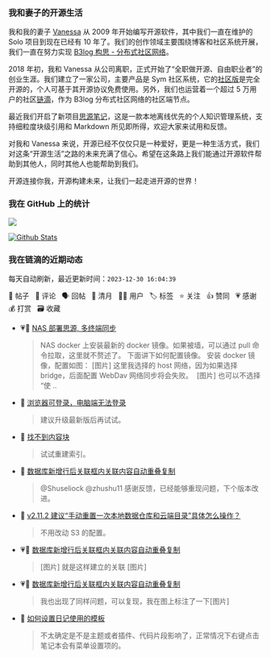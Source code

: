 ### 我和妻子的开源生活

我和我的妻子 [Vanessa](https://github.com/Vanessa219) 从 2009 年开始编写开源软件，其中我们一直在维护的 Solo 项目到现在已经有 10 年了。我们的创作领域主要围绕博客和社区系统开展，我们一直在努力实现 [B3log 构思 - 分布式社区网络](https://ld246.com/article/1546941897596)。

2018 年初，我和 Vanessa 从公司离职，正式开始了“全职做开源、自由职业者”的创业生涯。我们建立了一家公司，主要产品是 Sym 社区系统，它的[社区版](https://github.com/88250/symphony)是完全开源的，个人可基于其开源协议免费使用。另外，我们也运营着一个超过 5 万用户的社区[链滴](https://ld246.com)，作为 B3log 分布式社区网络的社区端节点。

最近我们开启了新项目[思源笔记](https://github.com/siyuan-note/siyuan)，这是一款本地离线优先的个人知识管理系统，支持细粒度块级引用和 Markdown 所见即所得，欢迎大家来试用和反馈。

对我和 Vanessa 来说，开源已经不仅仅只是一种爱好，更是一种生活方式，我们对这条“开源生活”之路的未来充满了信心。希望在这条路上我们能通过开源软件帮助到其他人，同时其他人也能帮助到我们。

开源连接你我，开源构建未来，让我们一起走进开源的世界！

### 我在 GitHub 上的统计

<a title="Hits" target="_blank" href="https://github.com/88250/88250"><img src="https://hits.b3log.org/88250/88250.svg"></a>

[![Github Stats](https://github-readme-stats.vercel.app/api?username=88250&theme=tokyonight&show_icons=true)](https://github.com/88250)

<!--events start -->

### 我在链滴的近期动态

每天自动刷新，最近更新时间：`2023-12-30 16:04:39`

📝 帖子 &nbsp; 💬 评论 &nbsp; 🗣 回帖 &nbsp; 🌙 清月 &nbsp; 👨‍💻 用户 &nbsp; 🏷️ 标签 &nbsp; ⭐️ 关注 &nbsp; 👍 赞同 &nbsp; 💗 感谢 &nbsp; 💰 打赏 &nbsp; 🗃 收藏

* 💗📝 [NAS 部署思源,  多终端同步](https://ld246.com/article/1703914790314)

  > NAS docker 上安装最新的 docker 镜像。如果被墙，可以通过 pull 命令拉取，这里就不赘述了。 下面讲下如何配置镜像。 安装 docker 镜像，配置如图： [图片] 这里我选择的 host 网络，因为如果选择 bridge，后面配置 WebDav 网络同步将会失败。 ‍ [图片] 也可以不选择 “使 ..
* 💬 [浏览器可登录，电脑端无法登录](https://ld246.com/article/1703910599804/comment/1703914836442#comments)

  > 建议升级最新版后再试试。
* 💬 [找不到内容块](https://ld246.com/article/1703910152247/comment/1703913584923#comments)

  > 试试重建索引。
* 💬 [数据库新增行后关联框内关联内容自动重叠复制](https://ld246.com/article/1703831044435/comment/1703907802542#comments)

  > @Shuseliock @zhushu11 感谢反馈，已经能够重现问题，下个版本改进。
* 💬 [v2.11.2 建议“手动重置一次本地数据仓库和云端目录”具体怎么操作？](https://ld246.com/article/1702646766734/comment/1703906849478#comments)

  > 不用改动 S3 的配置。
* 💗💬 [数据库新增行后关联框内关联内容自动重叠复制](https://ld246.com/article/1703831044435/comment/1703858841128#comments)

  > [图片] 就是这样建立的关联 [图片]
* 💗💬 [数据库新增行后关联框内关联内容自动重叠复制](https://ld246.com/article/1703831044435/comment/1703850009580#comments)

  > 我也出现了同样问题，可以复现，我在图上标注了一下[图片]
* 💬 [如何设置日记使用的模板](https://ld246.com/article/1703903329311/comment/1703906277988#comments)

  > 不太确定是不是主题或者插件、代码片段影响了，正常情况下右键点击笔记本会有菜单设置项的。


<!--events end -->
